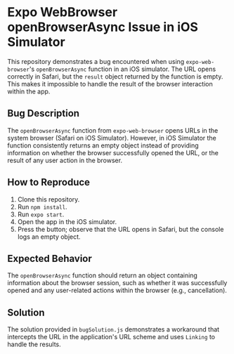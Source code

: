 # Expo WebBrowser openBrowserAsync Issue in iOS Simulator

This repository demonstrates a bug encountered when using `expo-web-browser`'s `openBrowserAsync` function in an iOS simulator. The URL opens correctly in Safari, but the `result` object returned by the function is empty.  This makes it impossible to handle the result of the browser interaction within the app.

## Bug Description

The `openBrowserAsync` function from `expo-web-browser` opens URLs in the system browser (Safari on iOS Simulator). However, in iOS Simulator the function consistently returns an empty object instead of providing information on whether the browser successfully opened the URL, or the result of any user action in the browser. 

## How to Reproduce

1. Clone this repository.
2. Run `npm install`.
3. Run `expo start`.
4. Open the app in the iOS simulator.
5. Press the button; observe that the URL opens in Safari, but the console logs an empty object.

## Expected Behavior

The `openBrowserAsync` function should return an object containing information about the browser session, such as whether it was successfully opened and any user-related actions within the browser (e.g., cancellation).

## Solution

The solution provided in `bugSolution.js` demonstrates a workaround that intercepts the URL in the application's URL scheme and uses `Linking` to handle the results.